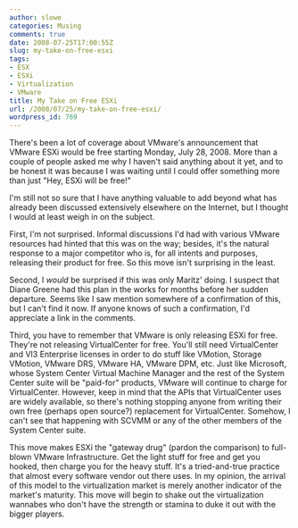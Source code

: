 ```yaml
---
author: slowe
categories: Musing
comments: true
date: 2008-07-25T17:00:55Z
slug: my-take-on-free-esxi
tags:
- ESX
- ESXi
- Virtualization
- VMware
title: My Take on Free ESXi
url: /2008/07/25/my-take-on-free-esxi/
wordpress_id: 769
---
```


There's been a lot of coverage about VMware's announcement that VMware ESXi would be free starting Monday, July 28, 2008. More than a couple of people asked me why I haven't said anything about it yet, and to be honest it was because I was waiting until I could offer something more than just "Hey, ESXi will be free!"

I'm still not so sure that I have anything valuable to add beyond what has already been discussed extensively elsewhere on the Internet, but I thought I would at least weigh in on the subject.

First, I'm not surprised. Informal discussions I'd had with various VMware resources had hinted that this was on the way; besides, it's the natural response to a major competitor who is, for all intents and purposes, releasing their product for free. So this move isn't surprising in the least.

Second, I _would_ be surprised if this was only Maritz' doing. I suspect that Diane Greene had this plan in the works for months before her sudden departure. Seems like I saw mention somewhere of a confirmation of this, but I can't find it now. If anyone knows of such a confirmation, I'd appreciate a link in the comments.

Third, you have to remember that VMware is only releasing ESXi for free. They're not releasing VirtualCenter for free. You'll still need VirtualCenter and VI3 Enterprise licenses in order to do stuff like VMotion, Storage VMotion, VMware DRS, VMware HA, VMware DPM, etc. Just like Microsoft, whose System Center Virtual Machine Manager and the rest of the System Center suite will be "paid-for" products, VMware will continue to charge for VirtualCenter. However, keep in mind that the APIs that VirtualCenter uses are widely available, so there's nothing stopping anyone from writing their own free (perhaps open source?) replacement for VirtualCenter. Somehow, I can't see that happening with SCVMM or any of the other members of the System Center suite.

This move makes ESXi the "gateway drug" (pardon the comparison) to full-blown VMware Infrastructure. Get the light stuff for free and get you hooked, then charge you for the heavy stuff. It's a tried-and-true practice that almost every software vendor out there uses. In my opinion, the arrival of this model to the virtualization market is merely another indicator of the market's maturity. This move will begin to shake out the virtualization wannabes who don't have the strength or stamina to duke it out with the bigger players.
